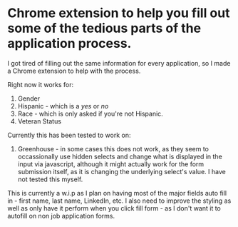 # Chrome extension to help you fill out some of the tedious parts of the application process.

I got tired of filling out the same information for every application, so I made a Chrome extension to help with the process.

Right now it works for:

1. Gender
2. Hispanic - which is a _yes_ or _no_
3. Race - which is only asked if you're not Hispanic.
4. Veteran Status

Currently this has been tested to work on:

1. Greenhouse - in some cases this does not work, as they seem to occassionally use hidden selects and change what is displayed in the input via javascript, although it might actually work for the form submission itself, as it is changing the underlying select's value. I have not tested this myself.


This is currently a w.i.p as I plan on having most of the major fields auto fill in - first name, last name, LinkedIn, etc. I also need to improve the styling as well as only have it perform when you click fill form - as I don't want it to autofill on non job application forms. 
